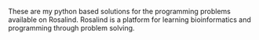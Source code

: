These are my python based solutions for the programming problems available on Rosalind. Rosalind is a platform for learning bioinformatics and programming through problem solving.
